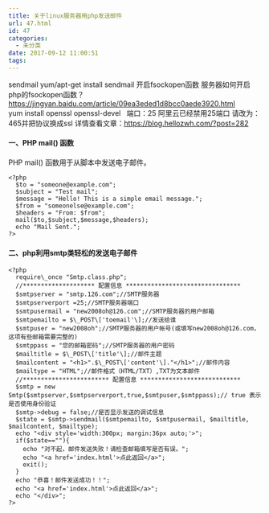 ```yaml
---
title: 关于linux服务器用php发送邮件
url: 47.html
id: 47
categories:
  - 未分类
date: 2017-09-12 11:00:51
tags:
---
```


sendmail 
yum/apt-get install sendmail 
开启fsockopen函数 
服务器如何开启php的fsockopen函数？ 
https://jingyan.baidu.com/article/09ea3eded1d8bcc0aede3920.html 
yum install openssl openssl-devel   
端口：25 阿里云已经禁用25端口 请改为：465并把协议换成ssl 
详情查看文章：https://blog.hellozwh.com/?post=282

#### 一、PHP mail() 函数


PHP mail() 函数用于从脚本中发送电子邮件。 
```
<?php 
  $to = "someone@example.com"; 
  $subject = "Test mail"; 
  $message = "Hello! This is a simple email message."; 
  $from = "someonelse@example.com"; 
  $headers = "From: $from"; 
  mail($to,$subject,$message,$headers); 
  echo "Mail Sent."; 
?>  
```
#### 二、php利用smtp类轻松的发送电子邮件

```
<?php 
  require\_once "Smtp.class.php"; 
  //******************** 配置信息 ******************************** 
  $smtpserver = "smtp.126.com";//SMTP服务器 
  $smtpserverport =25;//SMTP服务器端口 
  $smtpusermail = "new2008oh@126.com";//SMTP服务器的用户邮箱 
  $smtpemailto = $\_POST\['toemail'\];//发送给谁 
  $smtpuser = "new2008oh";//SMTP服务器的用户帐号(或填写new2008oh@126.com，这项有些邮箱需要完整的) 
  $smtppass = "您的邮箱密码";//SMTP服务器的用户密码 
  $mailtitle = $\_POST\['title'\];//邮件主题 
  $mailcontent = "<h1>".$\_POST\['content'\]."</h1>";//邮件内容 
  $mailtype = "HTML";//邮件格式（HTML/TXT）,TXT为文本邮件 
  //************************ 配置信息 **************************** 
  $smtp = new Smtp($smtpserver,$smtpserverport,true,$smtpuser,$smtppass);// true 表示是否使用身份验证
  $smtp->debug = false;//是否显示发送的调试信息 
  $state = $smtp->sendmail($smtpemailto, $smtpusermail, $mailtitle, $mailcontent, $mailtype); 
  echo "<div style='width:300px; margin:36px auto;'>"; 
  if($state==""){ 
    echo "对不起，邮件发送失败！请检查邮箱填写是否有误。"; 
    echo "<a href='index.html'>点此返回</a>"; 
    exit(); 
  } 
  echo "恭喜！邮件发送成功！！"; 
  echo "<a href='index.html'>点此返回</a>"; 
  echo "</div>"; 
?>
```
